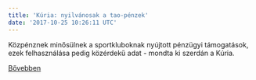 ```yaml
---
title: 'Kúria: nyilvánosak a tao-pénzek'
date: '2017-10-25 10:26:11 UTC'
---
```


Közpénznek minősülnek a sportkluboknak nyújtott pénzügyi támogatások, ezek felhasználása pedig közérdekű adat - mondta ki szerdán a Kúria.


[Bővebben](http://ift.tt/2zBOAsl)
